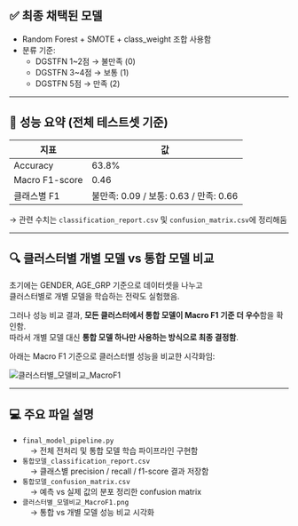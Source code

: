 
## ✅ 최종 채택된 모델

- Random Forest + SMOTE + class_weight 조합 사용함  
- 분류 기준:  
  - DGSTFN 1~2점 → 불만족 (0)  
  - DGSTFN 3~4점 → 보통 (1)  
  - DGSTFN 5점 → 만족 (2)

---

## 🧪 성능 요약 (전체 테스트셋 기준)

| 지표 | 값 |
|------|-----|
| Accuracy | 63.8% |
| Macro F1-score | 0.46 |
| 클래스별 F1 | 불만족: 0.09 / 보통: 0.63 / 만족: 0.66 |

→ 관련 수치는 `classification_report.csv` 및 `confusion_matrix.csv`에 정리해둠

---

## 🔍 클러스터별 개별 모델 vs 통합 모델 비교

초기에는 GENDER, AGE_GRP 기준으로 데이터셋을 나누고  
클러스터별로 개별 모델을 학습하는 전략도 실험했음.  

그러나 성능 비교 결과, **모든 클러스터에서 통합 모델이 Macro F1 기준 더 우수**함을 확인함.  
따라서 개별 모델 대신 **통합 모델 하나만 사용하는 방식으로 최종 결정함**.

아래는 Macro F1 기준으로 클러스터별 성능을 비교한 시각화임:

![클러스터별_모델비교_MacroF1](./클러스터별_모델비교_MacroF1.png)

---

## 💻 주요 파일 설명

- `final_model_pipeline.py`  
 → 전체 전처리 및 통합 모델 학습 파이프라인 구현함
- `통합모델_classification_report.csv`  
 → 클래스별 precision / recall / f1-score 결과 저장함
- `통합모델_confusion_matrix.csv`  
 → 예측 vs 실제 값의 분포 정리한 confusion matrix
- `클러스터별_모델비교_MacroF1.png`  
 → 통합 vs 개별 모델 성능 비교 시각화

